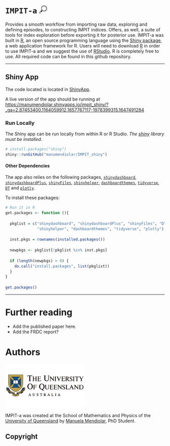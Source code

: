 # `IMPIT-a` <img src="www/images/icon_explore_2.svg" width="25" height="25">
Provides a smooth workflow from importing raw data, exploring and defining episodes, to constructing IMPIT indices. Offers, as well, a suite of tools for index exploration before exporting it for posterior use. IMPIT-a was built in [R](https://www.r-project.org), an open source programming language using the [Shiny package](https://shiny.rstudio.com), a web application framework for R. Users will need to download [R](https://cran.uni-muenster.de/) in order to use IMPIT-a and we suggest the use of [RStudio](https://www.rstudio.com). R is completely free to use. All required code can be found in this github repository.

-----

## Shiny App

The code located is located in [ShinyApp](/https://github.com/manumendiolar/IMPIT_shiny).

A live version of the app should be running at
<https://manumendiolar.shinyapps.io/impit_shiny/?_ga=2.87453400.1164059912.1657767117-1978399315.1647491284>

### Run Locally

The Shiny app can be run locally from within R or R Studio. *The [shiny](https://shiny.rstudio.com/) library must be installed.*

``` r
# install.packages("shiny")
shiny::runGitHub("manumendiolar/IMPIT_shiny")
```

#### Other Dependencies

The app also relies on the following packages,
[`shinydashboard`](https://dplyr.tidyverse.org/),
[`shinydashboardPlus`](https://cran.r-project.org/web/packages/XML/index.html),
[`shinyFiles`](https://cran.r-project.org/web/packages/rvest/),
[`shinyhelper`](https://cran.r-project.org/web/packages/rvest/),
[`dashboardthemes`](https://cran.r-project.org/web/packages/stringr/vignettes/stringr.html),
[`tidyverse`](https://cran.r-project.org/web/packages/rvest/),
[`DT`](https://cran.r-project.org/web/packages/rvest/) and
[`plotly`](https://cran.r-project.org/web/packages/rvest/).


To install these packages:
``` r
# Run it in R
get.packages <- function (){

  pkglist = c("shinydashboard", "shinydashboardPlus", "shinyFiles", "DT",
              "shinyhelper", "dashboardthemes", "tidyverse", "plotly")

  inst.pkgs = rownames(installed.packages())

  newpkgs <- pkglist[!pkglist %in% inst.pkgs]

  if (length(newpkgs) > 0) {
    do.call("install.packages", list(pkglist))
  }
}

get.packages()
```
-----

<!--## R Package

The code located in [Rlib](/Rlib) contains an R package named
`dublinRTPI`. This can be installed using the `devtools` package.

The package contains functions to retrieve live info for Dart and Dublin
Bus. A light version of the main shiny app is also included in the
package.

``` r
# install.packages("devtools")
devtools::install_github("manumendiolar/IMPIT_shiny", subdir = "Rlib")

 # Get info about bus stop number 334
dublinRTPI::db_info(334)

 # Run shiny app
dublinRTPI::runShiny()
```




<!--### Input variables for **IMPIT-a**

#### Environmental signal data
| Variable             	| Detail                                                                           	|
|----------------------	|----------------------------------------------------------------------------------	|
| ddtime | Time variable. Could be year, month or day and it should be in the format YYYY-MM-DD. |
| EnvSignal | Environmental signal |

#### Episodes data
| Variable             	| Detail                                                                           	|
|----------------------	|----------------------------------------------------------------------------------	|
| event_no | Number to identify the event / Unique identifier for the event. |
| duration | Duration of the event. |
| date_start | Date when the event starts. |
| date_peak | Date when the event attains its maximum intensity. |
| date_end | Date when the event ends. |
| intensity_mean | Mean value. |
| intensity_median | Median value.  |
| intensity_max | Maximum value. |
| intensity_min | Minimum value.  |
| intensity_log | Natural logarithm of the sum. |


#### IMPIT index data
| Variable             	| Detail                                                                           	|
|----------------------	|----------------------------------------------------------------------------------	|
| Memory | Time window memory. |
| Intensity | Intensity function. |
| $a$ | Parameter associated with *Persistence* importance weight.|
| $b$ | Parameter associated with *Recency* importance weight. Dampening parameter. |
| $c$ | Parameter associated with *Recency* importance weight. |
| $d$ | Parameter associated with *Timing* importance weight. |
-->

# Further reading

* Add the published paper here.
* Add the FRDC report?

# Authors

<img src="www/images/UQ_logo.png" width="250"/> 

IMPIT-a was created at the School of Mathematics and Physics of the [University of Queensland](https://www.uq.edu.au/) by [Manuela Mendiolar](https://smp.uq.edu.au/profile/8282/manuela-mendiolar), PhD Student.

## Copyright
<!--[![License](https://img.shields.io/badge/Licence-GPL%20v2.0-orange.svg)](link)
IMPIT-a is licensed under the [GNU General Public License (GPL) v2.0](link). In a nutshell, this means that this package:

- May be used for commercial purposes

- May be used for private purposes

- May be modified, although:

  - Modifications **must** be released under the same license when distributing the package
  - Changes made to the code **must** be documented

- May be distributed, although:

  - Source code **must** be made available when the package is distributed
  - A copy of the license and copyright notice **must** be included.

- Comes with a LIMITATION of liability

- Comes with NO warranty-->
